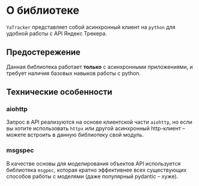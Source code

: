 # О библиотеке

`YaTracker` представляет собой асинхронный клиент на `python`
для удобной работы с API Яндекс Трекера.

## Предостережение

Данная библиотека работает **только** с асинхронными приложениями,
и требует наличия базовых навыков работы с python.

## Технические особенности

### aiohttp

Запрос в API реализуются на основе клиентской части `aiohttp`, но если вы хотите использовать
`httpx` или другой асинхронный http-клиент – можете встроить в данную библиотеку свой модуль.

### msgspec

В качестве основы для моделирования объектов API используется библиотека `msgpec`, которая кратно
эффективнее всех существующих способов работы с моделями (даже популярный pydantic – хуже).
